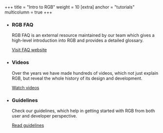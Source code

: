 +++
title = "Intro to RGB"
weight = 10
[extra]
anchor = "tutorials"
multicolumn = true
+++

* ### RGB FAQ

  RGB FAQ is an external resource maintained by our team which gives a 
  high-level introduction into RGB and provides a detailed glossary.

  <a href="https://rgbfaq.com" class="button button-secondary">Visit FAQ website</a>


* ### Videos

  Over the years we have made hundreds of videos, which not just explain RGB, but
  reveal the whole history of its design and development.

  <a href="https://youtube.com/LNP-BP" class="button button-secondary">Watch videos</a>

* ### Guidelines

  Check our guidelines, which help in getting started with RGB from both user 
  and developer perspective.

  <a href="/guide" class="button button-secondary">Read guidelines</a>
